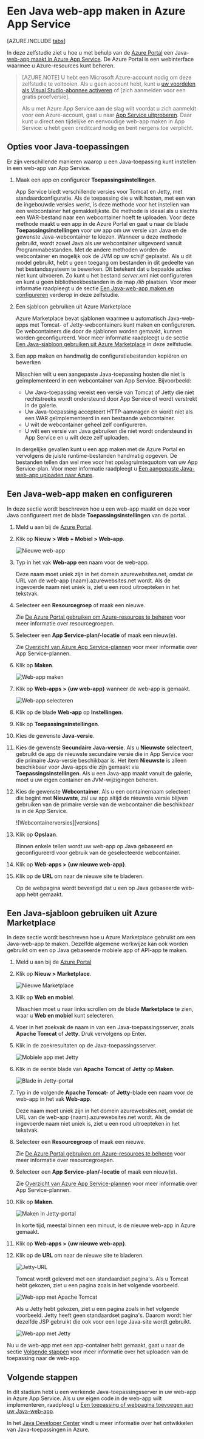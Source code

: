 <properties
    pageTitle="Een Java-web-app maken in Azure App Service | Microsoft Azure"
    description="In deze zelfstudie ziet u hoe u een Java-web-app implementeert in Azure App Service"
    services="app-service\web"
    documentationCenter="java"
    authors="rmcmurray"
    manager="wpickett"
    editor=""/>

<tags
    ms.service="app-service-web"
    ms.workload="web"
    ms.tgt_pltfrm="na"
    ms.devlang="Java"
    ms.topic="get-started-article"
    ms.date="06/01/2016"
    ms.author="robmcm"/>

# Een Java web-app maken in Azure App Service

[AZURE.INCLUDE [tabs](../../includes/app-service-web-get-started-nav-tabs.md)]

In deze zelfstudie ziet u hoe u met behulp van de [Azure Portal] een Java-[web-app maakt in Azure App Service]. De Azure Portal is een webinterface waarmee u Azure-resources kunt beheren.

> [AZURE.NOTE] U hebt een Microsoft Azure-account nodig om deze zelfstudie te voltooien. Als u geen account hebt, kunt u [uw voordelen als Visual Studio-abonnee activeren] of [zich aanmelden voor een gratis proefversie].
>
> Als u met Azure App Service aan de slag wilt voordat u zich aanmeldt voor een Azure-account, gaat u naar [App Service uitproberen]. Daar kunt u direct een tijdelijke en eenvoudige web-app maken in App Service: u hebt geen creditcard nodig en bent nergens toe verplicht.

## Opties voor Java-toepassingen

Er zijn verschillende manieren waarop u een Java-toepassing kunt instellen in een web-app van App Service. 

1. Maak een app en configureer **Toepassingsinstellingen**.

    App Service biedt verschillende versies voor Tomcat en Jetty, met standaardconfiguratie. Als de toepassing die u wilt hosten, met een van de ingebouwde versies werkt, is deze methode voor het instellen van een webcontainer het gemakkelijkste. De methode is ideaal als u slechts een WAR-bestand naar een webcontainer hoeft te uploaden. Voor deze methode maakt u een app in de Azure Portal en gaat u naar de blade **Toepassingsinstellingen** voor uw app om uw versie van Java en de gewenste Java-webcontainer te kiezen. Wanneer u deze methode gebruikt, wordt zowel Java als uw webcontainer uitgevoerd vanuit Programmabestanden. Met de andere methoden worden de webcontainer en mogelijk ook de JVM op uw schijf geplaatst. Als u dit model gebruikt, hebt u geen toegang om bestanden in dit gedeelte van het bestandssysteem te bewerken. Dit betekent dat u bepaalde acties niet kunt uitvoeren. Zo kunt u het bestand *server.xml* niet configureren en kunt u geen bibliotheekbestanden in de map */lib* plaatsen. Voor meer informatie raadpleegt u de sectie [Een Java-web-app maken en configureren](#appsettings) verderop in deze zelfstudie.
    
2. Een sjabloon gebruiken uit Azure Marketplace

    Azure Marketplace bevat sjablonen waarmee u automatisch Java-web-apps met Tomcat- of Jetty-webcontainers kunt maken en configureren. De webcontainers die door de sjablonen worden gemaakt, kunnen worden geconfigureerd. Voor meer informatie raadpleegt u de sectie [Een Java-sjabloon gebruiken uit Azure Marketplace](#marketplace) in deze zelfstudie.
  
3. Een app maken en handmatig de configuratiebestanden kopiëren en bewerken 

    Misschien wilt u een aangepaste Java-toepassing hosten die niet is geïmplementeerd in een webcontainer van App Service. Bijvoorbeeld:
    
    * Uw Java-toepassing vereist een versie van Tomcat of Jetty die niet rechtstreeks wordt ondersteund door App Service of wordt verstrekt in de galerie.
    * Uw Java-toepassing accepteert HTTP-aanvragen en wordt niet als een WAR geïmplementeerd in een bestaande webcontainer.
    * U wilt de webcontainer geheel zelf configureren. 
    * U wilt een versie van Java gebruiken die niet wordt ondersteund in App Service en u wilt deze zelf uploaden.

    In dergelijke gevallen kunt u een app maken met de Azure Portal en vervolgens de juiste runtime-bestanden handmatig opgeven. De bestanden tellen dan wel mee voor het opslagruimtequotom van uw App Service-plan. Voor meer informatie raadpleegt u [Een aangepaste Java-web-app uploaden naar Azure].

## <a name="portal"></a> Een Java-web-app maken en configureren

In deze sectie wordt beschreven hoe u een web-app maakt en deze voor Java configureert met de blade **Toepassingsinstellingen** van de portal.

1. Meld u aan bij de [Azure Portal].

2. Klik op **Nieuw > Web + Mobiel > Web-app**.

    ![Nieuwe web-app][newwebapp]

4. Typ in het vak **Web-app** een naam voor de web-app.

    Deze naam moet uniek zijn in het domein azurewebsites.net, omdat de URL van de web-app {naam}.azurewebsites.net wordt. Als de ingevoerde naam niet uniek is, ziet u een rood uitroepteken in het tekstvak.

5. Selecteer een **Resourcegroep** of maak een nieuwe.

    Zie [De Azure Portal gebruiken om Azure-resources te beheren] voor meer informatie over resourcegroepen.

6. Selecteer een **App Service-plan/-locatie** of maak een nieuw(e).

    Zie [Overzicht van Azure App Service-plannen] voor meer informatie over App Service-plannen.

7. Klik op **Maken**.

    ![Web-app maken][newwebapp2]
 
8. Klik op **Web-apps > {uw web-app}** wanneer de web-app is gemaakt.
 
    ![Web-app selecteren][selectwebapp]

9. Klik op de blade **Web-app** op **Instellingen**.

10. Klik op **Toepassingsinstellingen**.

11. Kies de gewenste **Java-versie**. 

12. Kies de gewenste **Secundaire Java-versie**. Als u **Nieuwste** selecteert, gebruikt de app de nieuwste secundaire versie die in App Service voor die primaire Java-versie beschikbaar is. Het item **Nieuwste** is alleen beschikbaar voor Java-apps die zijn gemaakt via **Toepassingsinstellingen**. Als u een Java-app maakt vanuit de galerie, moet u uw eigen container en JVM-wijzigingen beheren. 

12. Kies de gewenste **Webcontainer**. Als u een containernaam selecteert die begint met **Nieuwste**, zal uw app altijd de nieuwste versie blijven gebruiken van de primaire versie van de webcontainer die beschikbaar is in de App Service. 

    ![Webcontainerversies][versions]

13. Klik op **Opslaan**.

    Binnen enkele tellen wordt uw web-app op Java gebaseerd en geconfigureerd voor gebruik van de geselecteerde webcontainer.

14. Klik op **Web-apps > {uw nieuwe web-app}**.

15. Klik op de **URL** om naar de nieuwe site te bladeren.

    Op de webpagina wordt bevestigd dat u een op Java gebaseerde web-app hebt gemaakt.

## <a name="marketplace"></a> Een Java-sjabloon gebruiken uit Azure Marketplace

In deze sectie wordt beschreven hoe u Azure Marketplace gebruikt om een Java-web-app te maken. Dezelfde algemene werkwijze kan ook worden gebruikt om een op Java gebaseerde mobiele app of API-app te maken. 

1. Meld u aan bij de [Azure Portal]

2. Klik op **Nieuw > Marketplace**.

    ![Nieuwe Marketplace][newmarketplace]

3. Klik op **Web en mobiel**.

    Misschien moet u naar links scrollen om de blade **Marketplace** te zien, waar u **Web en mobiel** kunt selecteren.

4. Voer in het zoekvak de naam in van een Java-toepassingsserver, zoals **Apache Tomcat** of **Jetty**. Druk vervolgens op Enter.

5. Klik in de zoekresultaten op de Java-toepassingsserver.

    ![Mobiele app met Jetty][webmobilejetty]

6. Klik in de eerste blade van **Apache Tomcat** of **Jetty** op **Maken**.

    ![Blade in Jetty-portal][jettyblade]

7. Typ in de volgende **Apache Tomcat**- of **Jetty**-blade een naam voor de web-app in het vak **Web-app**.

    Deze naam moet uniek zijn in het domein azurewebsites.net, omdat de URL van de web-app {naam}.azurewebsites.net wordt. Als de ingevoerde naam niet uniek is, ziet u een rood uitroepteken in het tekstvak.

8. Selecteer een **Resourcegroep** of maak een nieuwe.

    Zie [De Azure Portal gebruiken om Azure-resources te beheren] voor meer informatie over resourcegroepen.

9. Selecteer een **App Service-plan/-locatie** of maak een nieuw(e).

    Zie [Overzicht van Azure App Service-plannen] voor meer informatie over App Service-plannen.

10. Klik op **Maken**.

    ![Maken in Jetty-portal][jettyportalcreate2]

    In korte tijd, meestal binnen een minuut, is de nieuwe web-app in Azure gemaakt.

11. Klik op **Web-apps > {uw nieuwe web-app}**.

12. Klik op de **URL** om naar de nieuwe site te bladeren.

    ![Jetty-URL][jettyurl]

    Tomcat wordt geleverd met een standaardset pagina's. Als u Tomcat hebt gekozen, ziet u een pagina zoals in het volgende voorbeeld.

    ![Web-app met Apache Tomcat][tomcat]

    Als u Jetty hebt gekozen, ziet u een pagina zoals in het volgende voorbeeld. Jetty heeft geen standaardset pagina's. Daarom wordt hier dezelfde JSP gebruikt die ook voor een lege Java-site wordt gebruikt.

    ![Web-app met Jetty][jetty]

Nu u de web-app met een app-container hebt gemaakt, gaat u naar de sectie [Volgende stappen](#next-steps) voor meer informatie over het uploaden van de toepassing naar de web-app.

## Volgende stappen

In dit stadium hebt u een werkende Java-toepassingsserver in uw web-app in Azure App Service. Als u uw eigen code in de web-app wilt implementeren, raadpleegt u [Een toepassing of webpagina toevoegen aan uw Java-web-app].

In het [Java Developer Center] vindt u meer informatie over het ontwikkelen van Java-toepassingen in Azure.

<!-- URL List -->

[Een toepassing of webpagina toevoegen aan uw Java-web-app]: ./web-sites-java-add-app.md
[Overzicht van Azure App Service-plannen]: ../app-service/azure-web-sites-web-hosting-plans-in-depth-overview.md
[Azure Portal]: https://portal.azure.com/
[uw voordelen als Visual Studio-abonnee activeren]: http://go.microsoft.com/fwlink/?LinkId=623901
[aanmelden voor een gratis proefversie]: http://go.microsoft.com/fwlink/?LinkId=623901
[App Service uitproberen]: http://go.microsoft.com/fwlink/?LinkId=523751
[web-app maakt in Azure App Service]: http://go.microsoft.com/fwlink/?LinkId=529714
[Java Developer Center]: /develop/java/
[De Azure Portal gebruiken om Azure-resources te beheren]: ../azure-portal/resource-group-portal.md
[Een aangepaste Java-web-app uploaden naar Azure]: ./web-sites-java-custom-upload.md

<!-- IMG List -->

[newwebapp]: ./media/web-sites-java-get-started/newwebapp.png
[newwebapp2]: ./media/web-sites-java-get-started/newwebapp2.png
[selectwebapp]: ./media/web-sites-java-get-started/selectwebapp.png
[versies]: ./media/web-sites-java-get-started/versions.png
[newmarketplace]: ./media/web-sites-java-get-started/newmarketplace.png
[webmobilejetty]: ./media/web-sites-java-get-started/webmobilejetty.png
[jettyblade]: ./media/web-sites-java-get-started/jettyblade.png
[jettyportalcreate2]: ./media/web-sites-java-get-started/jettyportalcreate2.png
[jettyurl]: ./media/web-sites-java-get-started/jettyurl.png
[tomcat]: ./media/web-sites-java-get-started/tomcat.png
[jetty]: ./media/web-sites-java-get-started/jetty.png



<!--HONumber=Jun16_HO2-->


